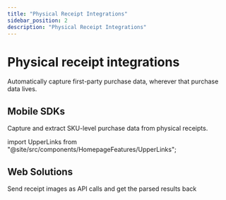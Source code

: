 ```yaml
---
title: "Physical Receipt Integrations"
sidebar_position: 2
description: "Physical Receipt Integrations"
---
```


# Physical receipt integrations
Automatically capture first-party purchase data, wherever that purchase data lives.

## Mobile SDKs
Capture and extract SKU-level purchase data from physical receipts.

import UpperLinks from "@site/src/components/HomepageFeatures/UpperLinks";

<UpperLinks type="blinkreceipt" />

 ## Web Solutions

 Send receipt images as API calls and get the parsed results back

<UpperLinks type="blinkreceipt_web" />
